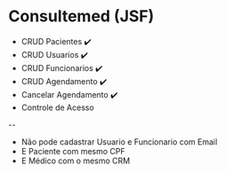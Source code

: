 # Consultemed (JSF)

* CRUD Pacientes :heavy_check_mark:
* CRUD Usuarios :heavy_check_mark:
* CRUD Funcionarios :heavy_check_mark:
* CRUD Agendamento :heavy_check_mark:
* Cancelar Agendamento :heavy_check_mark:
* Controle de Acesso

--

* Não pode cadastrar Usuario e Funcionario com Email 
* E Paciente com mesmo CPF
* E Médico com o mesmo CRM
